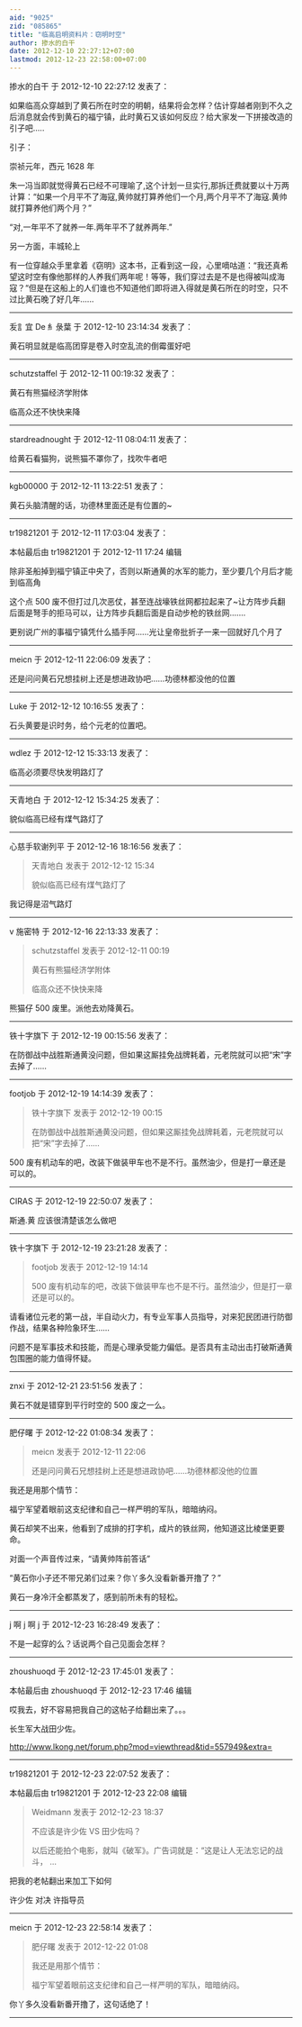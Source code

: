 ```yaml
---
aid: "9025"
zid: "085865"
title: "临高启明资料片：窃明时空"
author: 掺水的白干
date: 2012-12-10 22:27:12+07:00
lastmod: 2012-12-23 22:58:00+07:00
---
```


掺水的白干 于 2012-12-10 22:27:12 发表了：

如果临高众穿越到了黄石所在时空的明朝，结果将会怎样？估计穿越者刚到不久之后消息就会传到黄石的福宁镇，此时黄石又该如何反应？给大家发一下拼接改造的引子吧.....

引子：

崇祯元年，西元 1628 年

朱一冯当即就觉得黄石已经不可理喻了,这个计划一旦实行,那拆迁费就要以十万两计算：“如果一个月平不了海寇,黄帅就打算养他们一个月,两个月平不了海寇.黄帅就打算养他们两个月？”

“对,一年平不了就养一年.两年平不了就养两年.”

另一方面，丰城轮上

有一位穿越众手里拿着《窃明》这本书，正看到这一段，心里嘀咕道：“我还真希望这时空有像他那样的人养我们两年呢！等等，我们穿过去是不是也得被叫成海寇？“但是在这船上的人们谁也不知道他们即将进入得就是黄石所在的时空，只不过比黄石晚了好几年......

---

叐訁宜 De 糹彔葉 于 2012-12-10 23:14:34 发表了：

黄石明显就是临高团穿是卷入时空乱流的倒霉蛋好吧

---

schutzstaffel 于 2012-12-11 00:19:32 发表了：

黄石有熊猫经济学附体

临高众还不快快来降

---

stardreadnought 于 2012-12-11 08:04:11 发表了：

给黄石看猫狗，说熊猫不罩你了，找吹牛者吧

---

kgb00000 于 2012-12-11 13:22:51 发表了：

黄石头脑清醒的话，功德林里面还是有位置的~

---

tr19821201 于 2012-12-11 17:03:04 发表了：

本帖最后由 tr19821201 于 2012-12-11 17:24 编辑

除非圣船掉到福宁镇正中央了，否则以斯通黄的水军的能力，至少要几个月后才能到临高角

这个点 500 废不但打过几次恶仗，甚至连战壕铁丝网都拉起来了~让方阵步兵翻后面是弩手的拒马可以，让方阵步兵翻后面是自动步枪的铁丝网.......

更别说广州的事福宁镇凭什么插手阿......光让皇帝批折子一来一回就好几个月了

---

meicn 于 2012-12-11 22:06:09 发表了：

还是问问黄石兄想挂树上还是想进政协吧……功德林都没他的位置

---

Luke 于 2012-12-12 10:16:55 发表了：

石头黄要是识时务，给个元老的位置吧。

---

wdlez 于 2012-12-12 15:33:13 发表了：

临高必须要尽快发明路灯了

---

天青地白 于 2012-12-12 15:34:25 发表了：

貌似临高已经有煤气路灯了

---

心慈手软谢列平 于 2012-12-16 18:16:56 发表了：

> 天青地白 发表于 2012-12-12 15:34
>
> 貌似临高已经有煤气路灯了

我记得是沼气路灯

---

v 施密特 于 2012-12-16 22:13:33 发表了：

> schutzstaffel 发表于 2012-12-11 00:19
>
> 黄石有熊猫经济学附体
>
> 临高众还不快快来降

熊猫仔 500 废里。派他去劝降黄石。

---

铁十字旗下 于 2012-12-19 00:15:56 发表了：

在防御战中战胜斯通黄没问题，但如果这厮挂免战牌耗着，元老院就可以把“宋”字去掉了……

---

footjob 于 2012-12-19 14:14:39 发表了：

> 铁十字旗下 发表于 2012-12-19 00:15
>
> 在防御战中战胜斯通黄没问题，但如果这厮挂免战牌耗着，元老院就可以把“宋”字去掉了……

500 废有机动车的吧，改装下做装甲车也不是不行。虽然油少，但是打一章还是可以的。

---

CIRAS 于 2012-12-19 22:50:07 发表了：

斯通.黄 应该很清楚该怎么做吧

---

铁十字旗下 于 2012-12-19 23:21:28 发表了：

> footjob 发表于 2012-12-19 14:14
>
> 500 废有机动车的吧，改装下做装甲车也不是不行。虽然油少，但是打一章还是可以的。

请看诸位元老的第一战，半自动火力，有专业军事人员指导，对来犯民团进行防御作战，结果各种险象环生……

问题不是军事技术和技能，而是心理承受能力偏低。是否具有主动出击打破斯通黄包围圈的能力值得怀疑。

---

znxi 于 2012-12-21 23:51:56 发表了：

黄石不就是错穿到平行时空的 500 废之一么。

---

肥仔曙 于 2012-12-22 01:08:34 发表了：

> meicn 发表于 2012-12-11 22:06
>
> 还是问问黄石兄想挂树上还是想进政协吧……功德林都没他的位置

我还是用那个情节：

福宁军望着眼前这支纪律和自己一样严明的军队，暗暗纳闷。

黄石却笑不出来，他看到了成排的打字机，成片的铁丝网，他知道这比棱堡更要命。

对面一个声音传过来，“请黄帅阵前答话”

“黄石你小子还不带兄弟们过来？你丫多久没看新番开撸了？”

黄石一身冷汗全都蒸发了，感到前所未有的轻松。

---

j 啊 j 啊 j 于 2012-12-23 16:28:49 发表了：

不是一起穿的么？话说两个自己见面会怎样？

---

zhoushuoqd 于 2012-12-23 17:45:01 发表了：

本帖最后由 zhoushuoqd 于 2012-12-23 17:46 编辑

哎我去，好不容易把我自己的这帖子给翻出来了。。。

长生军大战田少佐。

http://www.lkong.net/forum.php?mod=viewthread&tid=557949&extra=

---

tr19821201 于 2012-12-23 22:07:52 发表了：

本帖最后由 tr19821201 于 2012-12-23 22:08 编辑

> Weidmann 发表于 2012-12-23 18:37
>
> 不应该是许少佐 VS 田少佐吗？
>
> 以后还能拍个电影，就叫《破军》。广告词就是：“这是让人无法忘记的战斗， ...

把我的老帖翻出来加工下如何

许少佐 对决 许指导员

---

meicn 于 2012-12-23 22:58:14 发表了：

> 肥仔曙 发表于 2012-12-22 01:08
>
> 我还是用那个情节：
>
> 福宁军望着眼前这支纪律和自己一样严明的军队，暗暗纳闷。

你丫多久没看新番开撸了，这句话绝了！

---
